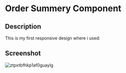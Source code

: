 # Order Summery Component
## Description
This is my first responsive design where i used:

## Screenshot
![ztpxtbfhkp1af0guaylg](https://user-images.githubusercontent.com/110342939/222237306-58e4dbbe-9886-4329-ab94-4a6be70a064d.jpg)

